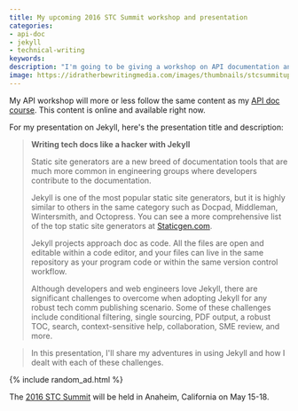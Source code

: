 ```yaml
---
title: My upcoming 2016 STC Summit workshop and presentation
categories:
- api-doc
- jekyll
- technical-writing
keywords:
description: "I'm going to be giving a workshop on API documentation and a presentation about Jekyll at the STC Summit in Anaheim, California in May."
image: https://idratherbewritingmedia.com/images/thumbnails/stcsummitupcomingpre2016.png
---
```


My API workshop will more or less follow the same content as my [API doc course](https://idratherbewriting.com/learnapidoc/). This content is online and available right now.

For my presentation on Jekyll, here's the presentation title and description:

> **Writing tech docs like a hacker with Jekyll**
>
>Static site generators are a new breed of documentation tools that are much more common in engineering groups where developers contribute to the documentation.
>
>Jekyll is one of the most popular static site generators, but it is highly similar to others in the same category such as Docpad, Middleman, Wintersmith, and Octopress. You can see a more comprehensive list of the top static site generators at [Staticgen.com](http://www.staticgen.com).
>
>Jekyll projects approach doc as code. All the files are open and editable within a code editor, and your files can live in the same repository as your program code or within the same version control workflow.
>
>Although developers and web engineers love Jekyll, there are significant challenges to overcome when adopting Jekyll for any robust tech comm publishing scenario. Some of these challenges include conditional filtering, single sourcing, PDF output, a robust TOC, search, context-sensitive help, collaboration, SME review, and more.

>In this presentation, I'll share my adventures in using Jekyll and how I dealt with each of these challenges.

{% include random_ad.html %}

The [2016 STC Summit](http://summit.stc.org/) will be held in Anaheim, California on May 15-18.
